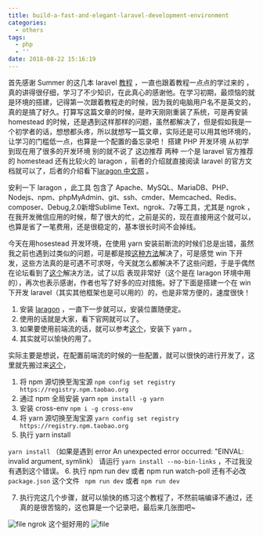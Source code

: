 ```yaml
---
title: build-a-fast-and-elegant-laravel-development-environment
categories:
  - others
tags:
  - php
  - ''
date: 2018-08-22 15:16:19
---
```


首先感谢 Summer 的这几本 laravel [教程](https://laravel-china.org/courses) ，一直也跟着教程一点点的学过来的 ，真的讲得很仔细，学习了不少知识，在此真心的感谢他。在学习初期，最烦恼的就是环境的搭建，记得第一次跟着教程走的时候，因为我的电脑用户名不是英文的，真的是搞了好久。打算写这篇文章的时候，是昨天刚刚重装了系统，可是再安装 homestead 的时候，还是遇到这样那样的问题，虽然都解决了，但是假如我是一个初学者的话，想想都头疼，所以就想写一篇文章，实际还是可以用其他环境的，让学习的门槛低一点，也算是一个配置的备忘录吧！
搭建 PHP 开发环境 从初学到现在用了很多的开发环境 别的就不说了 这边推荐 两种 一个是 laravel 官方推荐的 homestead 还有比较火的 laragon ，前者的介绍就直接阅读 laravel 的官方文档就可以了，后者的介绍看下[laragon 中文网](http://www.laragon.com.cn/) 。

安利一下 laragon ，此工具 包含了 Apache、MySQL、MariaDB、PHP、Nodejs、npm、phpMyAdmin、git、ssh、cmder、Memcached、Redis、composer、Debug,2.0新增Sublime Text、ngrok、7z等工具，尤其是 ngrok ，在我开发微信应用的时候，帮了很大的忙，之前是买的，现在直接用这个就可以，也算是省了一笔费用，还是很稳定的，基本很长时间不会掉线。

今天在用hosestead 开发环境，在使用 yarn 安装前断流的时候们总是出错，虽然我之前也遇到过类似的问题，可是都是按[这种方法](https://laravel-china.org/topics/3570/yarn-install-error-learning-laravel-entry-manual-encounter-problems-to-help#reply35724)解决了，可是感觉 win 下开发，这些方法真的是可遇不可求呀，今天就怎么都解决不了这些问题，于是乎偶然在论坛看到了[这个](https://laravel-china.org/articles/5083/on-the-record-of-installing-the-node-sass-error)解决方法，试了以后 表现非常好（这个是在 laragon 环境中用的），再次也表示感谢，作者也写了好多的应对措施。好了下面是搭建一个在 win 下开发 laravel（其实其他框架也是可以用的）的，也是非常方便的，速度很快！ 

1. 安装 [laragon](https://sourceforge.net/projects/laragon/files/releases/3.1/laragon-wamp.exe/download) ，一直下一步就可以，安装位置随便定。
2. 使用的话就是大家，看下官网就可以了。
3. 如果要使用前端流的话，就可以参考[这个](https://laravel-china.org/articles/5083/on-the-record-of-installing-the-node-sass-error)，安装下 yarn 。
4. 其实就可以愉快的用了。


实际主要是想说，在配置前端流的时候的一些配置，就可以很快的进行开发了，这里就先搬过来[这个](https://laravel-china.org/articles/5083/on-the-record-of-installing-the-node-sass-error)，
1. 将 npm 源切换至淘宝源
`npm config set registry https://registry.npm.taobao.org`
2. 通过 npm 全局安装 yarn
`npm install -g yarn`
3. 安装 cross-env 
`npm i -g cross-env`
4. 将 yarn 源切换至淘宝源
`yarn config set registry https://registry.npm.taobao.org`
5. 执行 yarn install 

`yarn install` （如果是遇到 error An unexpected error occurred: "EINVAL: invalid argument, symlink） 请运行 `yarn install --no-bin-links`  ，不过我没有遇到这个错误。
6. 执行  npm run dev 或者 npm run watch-poll 还有不必改 ` package.json` 这个文件
 ` npm run dev`  或者  ` npm run dev `
 
7. 执行完这几个步骤，就可以愉快的练习这个教程了，不然前端编译不通过，还真的是很苦恼的，这也算是一个记录吧，最后来几张图吧~


![file](https://lccdn.phphub.org/uploads/images/201805/31/18751/YKuSiPG2RT.png?imageView2/2/w/1240/h/0)
ngrok 这个挺好用的
![file](https://lccdn.phphub.org/uploads/images/201805/31/18751/L1dTcgQScK.png?imageView2/2/w/1240/h/0)


